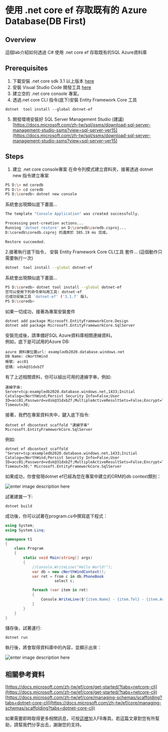 使用 .net core ef 存取既有的 Azure Database(DB First)
===

## Overview
這個lab介紹如何透過 C# 使用 .net core ef 存取既有的SQL Azure資料庫

## Prerequisites
1. 下載安裝 .net core sdk 3.1 以上版本 [here](https://dotnet.microsoft.com/download)
2. 安裝 Visual Studio Code 開發工具 [here](https://code.visualstudio.com/download)
3. 建立空的 .net core console 專案。
4. 透過.net core CLI 指令(底下)安裝  Entity Framework Core 工具
```dos
dotnet  tool install --global dotnet-ef
```
5. 開發環境安裝好 SQL Server Management Studio (建議) [https://docs.microsoft.com/zh-tw/sql/ssms/download-sql-server-management-studio-ssms?view=sql-server-ver15](https://docs.microsoft.com/zh-tw/sql/ssms/download-sql-server-management-studio-ssms?view=sql-server-ver15)

## Steps

1. 建立 .net core console專案
在命令列模式建立資料夾，接著透過 dotnet new 指令建立專案
```bash
PS D:\> md coredb
PS D:\> cd coredb
PS D:\coredb> dotnet new console
```
系統會出現類似底下畫面...
```bash
The template "Console Application" was created successfully.  
  
Processing post-creation actions...  
Running 'dotnet restore' on D:\coredb\coredb.csproj...  
D:\coredb\coredb.csproj 的還原於 385.19 ms 完成。  
  
Restore succeeded.
```

2.接著執行底下指令， 安裝  Entity Framework Core CLI工具 套件...
(這個動作只需要執行一次)
```bash
dotnet  tool install --global dotnet-ef
```
系統會出現類似底下畫面...
```bash
PS D:\coredb> dotnet tool install --global dotnet-ef  
您可以使用下列命令來叫用工具: dotnet-ef  
已成功安裝工具 'dotnet-ef' ('3.1.7' 版)。  
PS D:\coredb>
```
如果一切成功，接著為專案安裝套件
```
dotnet add package Microsoft.EntityFrameworkCore.Design
dotnet add package Microsoft.EntityFrameworkCore.SqlServer
```

安裝完成後，請準備好SQL Azure資料庫相關連線資料。  
例如，底下是可試用的Azure DB:
```
azure 資料庫位置url: exampledb2020.database.windows.net
DB Name: cNorthWind
帳號: acc01
密碼: vdsk@31dxbZf
```
有了上述相關資料，你可以組出可用的連線字串，例如:
```
連線字串: 
Server=tcp:exampledb2020.database.windows.net,1433;Initial Catalog=cNorthWind;Persist Security Info=False;User ID=acc01;Password=vdsk@31dxbZf;MultipleActiveResultSets=False;Encrypt=True;TrustServerCertificate=False;Connection Timeout=30;
```
接著，我們在專案資料夾中，鍵入底下指令:
```
dotnet ef dbcontext scaffold "連線字串" Microsoft.EntityFrameworkCore.SqlServer
```
例如:
```
dotnet ef dbcontext scaffold "Server=tcp:exampledb2020.database.windows.net,1433;Initial Catalog=cNorthWind;Persist Security Info=False;User ID=acc01;Password=vdsk@31dxbZf;MultipleActiveResultSets=False;Encrypt=True;TrustServerCertificate=False;Connection Timeout=30;" Microsoft.EntityFrameworkCore.SqlServer
```
如果成功，你會發現dotnet ef已經為您在專案中建立的ORM的db context類別：

![enter image description here](https://i.imgur.com/ZsU8TzN.png)

試著建置一下:
```
dotnet build
```
成功後，你可以試著在program.cs中撰寫底下程式：
```csharp
using System;
using System.Linq;

namespace t1
{
    class Program
    {
        static void Main(string[] args)
        {
            //Console.WriteLine("Hello World!");
            var db = new cNorthWindContext();
            var ret = from c in db.PhoneBook
                      select c;

            foreach (var item in ret)
            {
                Console.WriteLine($"{item.Name} - {item.Tel} - {item.Address} ");
            }
        }
    }
}

```
儲存後，試著運行:
```
dotnet run
```

 執行後，將會取得資料庫中的內容，並顯示出來：
 
 ![enter image description here](https://i.imgur.com/mySdpnl.png)
 
相關參考資料
---
[https://docs.microsoft.com/zh-tw/ef/core/get-started/?tabs=netcore-cli](https://docs.microsoft.com/zh-tw/ef/core/get-started/?tabs=netcore-cli)
[https://docs.microsoft.com/zh-tw/ef/core/managing-schemas/scaffolding?tabs=dotnet-core-cli](https://docs.microsoft.com/zh-tw/ef/core/managing-schemas/scaffolding?tabs=dotnet-core-cli)

如果需要即時取得更多相關訊息，可按[這裡](https://www.facebook.com/DotNetWalker/)加入FB專頁。若這篇文章對您有所幫助，請幫我們分享出去，謝謝您的支持。

